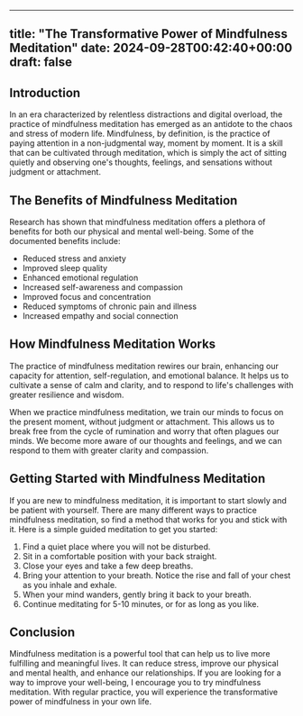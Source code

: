 
---
title: "The Transformative Power of Mindfulness Meditation"
date: 2024-09-28T00:42:40+00:00
draft: false
---

## Introduction

In an era characterized by relentless distractions and digital overload, the practice of mindfulness meditation has emerged as an antidote to the chaos and stress of modern life. Mindfulness, by definition, is the practice of paying attention in a non-judgmental way, moment by moment. It is a skill that can be cultivated through meditation, which is simply the act of sitting quietly and observing one's thoughts, feelings, and sensations without judgment or attachment.

## The Benefits of Mindfulness Meditation

Research has shown that mindfulness meditation offers a plethora of benefits for both our physical and mental well-being. Some of the documented benefits include:

* Reduced stress and anxiety
* Improved sleep quality
* Enhanced emotional regulation
* Increased self-awareness and compassion
* Improved focus and concentration
* Reduced symptoms of chronic pain and illness
* Increased empathy and social connection

## How Mindfulness Meditation Works

The practice of mindfulness meditation rewires our brain, enhancing our capacity for attention, self-regulation, and emotional balance. It helps us to cultivate a sense of calm and clarity, and to respond to life's challenges with greater resilience and wisdom.

When we practice mindfulness meditation, we train our minds to focus on the present moment, without judgment or attachment. This allows us to break free from the cycle of rumination and worry that often plagues our minds. We become more aware of our thoughts and feelings, and we can respond to them with greater clarity and compassion.

## Getting Started with Mindfulness Meditation

If you are new to mindfulness meditation, it is important to start slowly and be patient with yourself. There are many different ways to practice mindfulness meditation, so find a method that works for you and stick with it. Here is a simple guided meditation to get you started:

1. Find a quiet place where you will not be disturbed.
2. Sit in a comfortable position with your back straight.
3. Close your eyes and take a few deep breaths.
4. Bring your attention to your breath. Notice the rise and fall of your chest as you inhale and exhale.
5. When your mind wanders, gently bring it back to your breath.
6. Continue meditating for 5-10 minutes, or for as long as you like.

## Conclusion

Mindfulness meditation is a powerful tool that can help us to live more fulfilling and meaningful lives. It can reduce stress, improve our physical and mental health, and enhance our relationships. If you are looking for a way to improve your well-being, I encourage you to try mindfulness meditation. With regular practice, you will experience the transformative power of mindfulness in your own life.